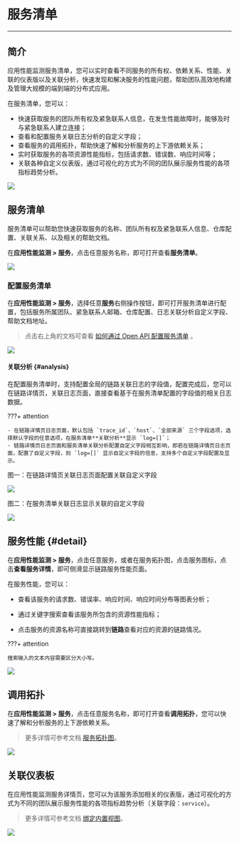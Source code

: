 # 服务清单
---

## 简介

应用性能监测服务清单，您可以实时查看不同服务的所有权、依赖关系、性能、关联的仪表版以及关联分析，快速发现和解决服务的性能问题，帮助团队高效地构建及管理大规模的端到端的分布式应用。

在服务清单，您可以：

- 快速获取服务的团队所有权及紧急联系人信息，在发生性能故障时，能够及时与紧急联系人建立连接；   
- 查看和配置服务关联日志分析的自定义字段；     
- 查看服务的调用拓扑，帮助快速了解和分析服务的上下游依赖关系；   
- 实时获取服务的各项资源性能指标，包括请求数、错误数、响应时间等；   
- 关联各种自定义仪表版，通过可视化的方式为不同的团队展示服务性能的各项指标趋势分析。

![](img/9.service_list_7.gif)

## 服务清单

服务清单可以帮助您快速获取服务的名称、团队所有权及紧急联系人信息、仓库配置、关联关系、以及相关的帮助文档。

在**应用性能监测 > 服务**，点击任意服务名称，即可打开查看**服务清单**。

![](img/9.service_list_1.1.png)

### 配置服务清单

在**应用性能监测 > 服务**，选择任意**服务**右侧操作按钮，即可打开服务清单进行配置，包括服务所属团队、紧急联系人邮箱、仓库配置、日志关联分析自定义字段、帮助文档地址。

> 点击右上角的文档可查看 [如何通过 Open API 配置服务清单](../open-api/tracing/service-catelogs-get.md) 。

![](img/9.service_list_2.1.png)

#### 关联分析 {#analysis}

在配置服务清单时，支持配置全局的链路关联日志的字段值，配置完成后，您可以在链路详情页，关联日志页面，直接查看基于在服务清单配置的字段值的相关日志数据。

???+ attention

    - 在链路详情页日志页面，默认包括 `trace_id`、`host`、`全部来源` 三个字段选项，选择默认字段的任意选项，在服务清单**关联分析**显示 `log=[]`；    
    - 链路详情页日志页面和服务清单关联分析配置自定义字段相互影响，即若在链路详情页日志页面，配置了自定义字段，则 `log=[]` 显示自定义字段的信息，支持多个自定义字段配置及显示。

图一：在链路详情页关联日志页面配置关联自定义字段

![](img/9.service_list_6.png)

图二：在服务清单关联日志显示关联的自定义字段

![](img/9.service_list_1.2.png)

## 服务性能 {#detail}

在**应用性能监测 > 服务**，点击任意服务，或者在服务拓扑图，点击服务图标，点击**查看服务详情**，即可侧滑显示链路服务性能页面。

在服务性能，您可以：

- 查看该服务的请求数、错误率、响应时间、响应时间分布等图表分析；

- 通过关键字搜索查看该服务所包含的资源性能指标；

- 点击服务的资源名称可直接跳转到**链路**查看对应的资源的链路情况。

???+ attention

    搜索输入的文本内容需要区分大小写。

![](img/9.service_list_3.png)



## 调用拓扑

在**应用性能监测 > 服务**，点击任意服务名称，即可打开查看**调用拓扑**，您可以快速了解和分析服务的上下游依赖关系。

> 更多详情可参考文档 [服务拓扑图](service.md#map)。

![](img/9.service_list_4.png)

## 关联仪表板

在应用性能监测服务详情页，您可以为该服务添加相关的仪表版，通过可视化的方式为不同的团队展示服务性能的各项指标趋势分析（关联字段：`service`）。

> 更多详情可参考文档 [绑定内置视图](../scene/built-in-view/bind-view.md)。

![](img/9.service_list_5.png)
